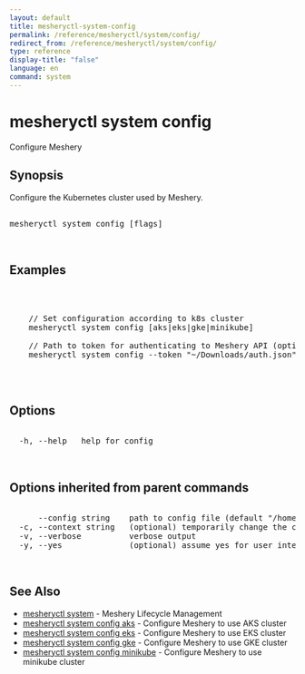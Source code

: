 ```yaml
---
layout: default
title: mesheryctl-system-config
permalink: /reference/mesheryctl/system/config/
redirect_from: /reference/mesheryctl/system/config/
type: reference
display-title: "false"
language: en
command: system
---
```


# mesheryctl system config

Configure Meshery

## Synopsis

Configure the Kubernetes cluster used by Meshery.

<pre class='codeblock-pre'>
<div class='codeblock'>
mesheryctl system config [flags]

</div>
</pre> 

## Examples

<pre class='codeblock-pre'>
<div class='codeblock'>


	// Set configuration according to k8s cluster
	mesheryctl system config [aks|eks|gke|minikube]

	// Path to token for authenticating to Meshery API (optional)
	mesheryctl system config --token "~/Downloads/auth.json"
	

</div>
</pre> 

## Options

<pre class='codeblock-pre'>
<div class='codeblock'>
  -h, --help   help for config

</div>
</pre>

## Options inherited from parent commands

<pre class='codeblock-pre'>
<div class='codeblock'>
      --config string    path to config file (default "/home/admin-pc/.meshery/config.yaml")
  -c, --context string   (optional) temporarily change the current context.
  -v, --verbose          verbose output
  -y, --yes              (optional) assume yes for user interactive prompts.

</div>
</pre>

## See Also

* [mesheryctl system](system/)	 - Meshery Lifecycle Management
* [mesheryctl system config aks](config/aks/)	 - Configure Meshery to use AKS cluster
* [mesheryctl system config eks](config/eks/)	 - Configure Meshery to use EKS cluster
* [mesheryctl system config gke](config/gke/)	 - Configure Meshery to use GKE cluster
* [mesheryctl system config minikube](config/minikube/)	 - Configure Meshery to use minikube cluster

